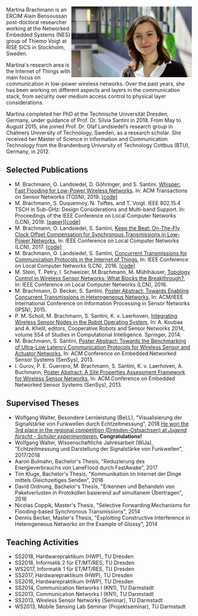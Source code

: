 <img style="float:right;" src="Profilbild.jpg" alt="Martina Brachmann | Copyright Dr. Oliver Knodel" width="327"/> Martina Brachmann is an ERCIM Alain Bensoussan post-doctoral researcher working at the Networked Embedded Systems (NES) group of Thiemo Voigt at RISE SICS in Stockholm, Sweden.

Martina's research area is the Internet of Things with main focus on communication in low-power wireless networks. Over the past years, she has been working on different aspects and layers in the communication stack, from security over medium access control to physical layer considerations.

Martina completed her PhD at the Technische Universität Dresden, Germany, under guidance of Prof. Dr. Silvia Santini in 2018. From May to August 2015, she joined Prof. Dr. Olaf Landsiedel’s research group in Chalmers University of Technology, Sweden, as a research scholar. She received her Master of Science in Information and Communication Technology from the Brandenburg University of Technology Cottbus (BTU), Germany, in 2012.

## Selected Publications
   * M. Brachmann, O. Landsiedel, D. Göhringer, and S. Santini. [Whisper: Fast Flooding for Low-Power Wireless Networks](https://dl.acm.org/citation.cfm?id=3356341). In: ACM Transactions on Sensor Networks (TOSN), 2019. [[code]](https://github.com/martinabr/whisper)
   * M. Brachmann, S. Duquennoy, N. Tsiftes, and T. Voigt. IEEE 802.15.4 TSCH in Sub-GHz: Design Considerations and Multi-band Support. In: Proceedings of the IEEE Conference on Local Computer Networks (LCN), 2019. [[paper]](https://e-archivo.uc3m.es/bitstream/handle/10016/29060/tsch_IEEE_2019_ps.pdf?sequence=1)[[code]](https://github.com/martinabr/multi-phy-tsch)
   * M. Brachmann, O. Landsiedel, S. Santini, [Keep the Beat: On-The-Fly Clock Offset Compensation for Synchronous Transmissions in Low-Power Networks](https://ieeexplore.ieee.org/document/8109370), In: IEEE Conference on Local Computer Networks (LCN), 2017. [[code]](https://github.com/martinabr/flock)
   * M. Brachmann, O. Landsiedel, S. Santini, [Concurrent Transmissions for Communication Protocols in the Internet of Things](https://ieeexplore.ieee.org/document/7796815), In: IEEE Conference on Local Computer Networks (LCN), 2016. [[code]](https://github.com/martinabr/laneflood)
   * M. Stein, T. Petry, I. Schweizer, M.Brachmann, M. Mühlhäuser, [Topology Control in Wireless Sensor Networks: What Blocks the Breakthrough?](https://ieeexplore.ieee.org/document/7796813), In: IEEE Conference on Local Computer Networks (LCN), 2016.
   * M. Brachmann, D. Becker, S. Santini, [Poster Abstract: Towards Enabling Concurrent Transmissions in Heterogeneous Networks](https://dl.acm.org/citation.cfm?id=2737164), In: ACM/IEEE International Conference on Information Processing in Sensor Networks (IPSN), 2015.
   * P. M. Scholl, M. Brachmann, S. Santini, K. v. Laerhoven, [Integrating Wireless Sensor Nodes in the Robot Operating System](https://link.springer.com/chapter/10.1007/978-3-642-55029-4_7), In: A. Koubaa and A. Khelil, editors, Cooperative Robots and Sensor Networks 2014, volume 554 of Studies in Computational Intelligence. Springer, 2014.
   * M. Brachmann, S. Santini, [Poster Abstract: Towards the Benchmarking of Ultra-Low Latency Communication Protocols for Wireless Sensor and Actuator Networks](https://dl.acm.org/citation.cfm?id=2517430), In: ACM Conference on Embedded Networked Sensor Systems (SenSys), 2013.
   * I. Gurov, P. E. Guerrero, M. Brachmann, S. Santini, K. v. Laerhoven, A. Buchmann, [Poster Abstract: A Site Properties Assessment Framework for Wireless Sensor Networks](https://dl.acm.org/citation.cfm?id=2517400), In: ACM Conference on Embedded Networked Sensor Systems (SenSys), 2013. 

## Supervised Theses
  * Wolfgang Walter, Besondere Lernleistung (BeLL), "Visualisierung der Signalstärke von Funkwellen durch Echtzeitmessung", 2018 [He won the 3rd place in the regional competition (Dresden-Ostsachsen) at *Jugend forscht - Schüler experimentieren*.](https://jufo-dresden.de/projekt/teilnehmer/matheinfo/M1) **Congratulations!**
  * Wolfgang Walter, Wissenschaftliche Jahresarbeit (WiJa), "Echtzeitmessung und Darstellung der Signalstärke von Funkwellen", 2017/2018
  * Aaron Bulmahn, Bachelor's Thesis, "Reduzierung des Energieverbrauchs von LaneFlood durch FastAwake", 2017
  * Tim Kluge, Bachelor's Thesis, "Kommunikation im Internet der Dinge mittels Gleichzeitiges Senden", 2016
  * David Ordnung, Bachelor's Thesis, "Erkennen und Behandeln von Paketverlusten in Protokollen basierend auf simultanem Übertragen", 2016
  * Nicolas Coppik, Master's Thesis, "Selective Forwarding Mechanisms for Flooding-based Synchronous Transmissions", 2014
  * Dennis Becker, Master's Thesis, "Exploiting Constructive Interference in Heterogeneous Networks on the Example of Glossy", 2014
  
## Teaching Activities
   * SS2018, Hardwarepraktikum (HWP), TU Dresden
   * SS2018, Informatik 2 für ET/MT/RES, TU Dresden
   * WS2017, Informatik 1 für ET/MT/RES, TU Dresden
   * SS2017, Hardwarepraktikum (HWP), TU Dresden
   * SS2016, Hardwarepraktikum (HWP), TU Dresden
   * SS2014, Communication Networks I (KN1), TU Darmstadt
   * SS2013, Communication Networks I (KN1), TU Darmstadt
   * SS2013, Wireless Sensor Networks (Seminar), TU Darmstadt
   * WS2013, Mobile Sensing Lab Seminar (Projektseminar), TU Darmstadt

